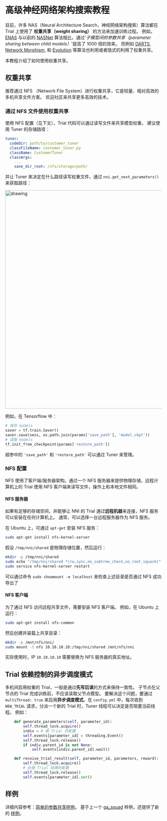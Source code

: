 # 高级神经网络架构搜索教程

目前，许多 NAS（Neural Architecture Search，神经网络架构搜索）算法都在 Trial 上使用了 **权重共享（weight sharing）** 的方法来加速训练过程。 例如，[ENAS](https://arxiv.org/abs/1802.03268) 与以前的 [NASNet](https://arxiv.org/abs/1707.07012) 算法相比，通过'*子模型间的参数共享（parameter sharing between child models）*'提高了 1000 倍的效率。 而例如 [DARTS](https://arxiv.org/abs/1806.09055), [Network Morphism](https://arxiv.org/abs/1806.10282), 和 [Evolution](https://arxiv.org/abs/1703.01041) 等算法也利用或者隐式的利用了权重共享。

本教程介绍了如何使用权重共享。

## 权重共享

推荐通过 NFS （Network File System）进行权重共享，它是轻量、相对高效的多机共享文件方案。 欢迎社区来共享更多高效的技术。

### 通过 NFS 文件使用权重共享

使用 NFS 配置（见下文），Trial 代码可以通过读写文件来共享模型权重。 建议使用 Tuner 的存储路径：

```yaml
tuner:
  codeDir: path/to/customer_tuner
  classFileName: customer_tuner.py 
  className: CustomerTuner
  classArgs:
    ...
    save_dir_root: /nfs/storage/path/
```

并让 Tuner 来决定在什么路径读写权重文件，通过 `nni.get_next_parameters()` 来获取路径：

<img src="https://user-images.githubusercontent.com/23273522/51817667-93ebf080-2306-11e9-8395-b18b322062bc.png" alt="drawing" width="700" />

例如，在 Tensorflow 中：

```python
# 保存 models
saver = tf.train.Saver()
saver.save(sess, os.path.join(params['save_path'], 'model.ckpt'))
# 读取 models
tf.init_from_checkpoint(params['restore_path'])
```

超参中的 `'save_path'` 和 `'restore_path'` 可以通过 Tuner 来管理。

### NFS 配置

NFS 使用了客户端/服务器架构。通过一个 NFS 服务器来提供物理存储，远程计算机上的 Trial 使用 NFS 客户端来读写文件，操作上和本地文件相同。

#### NFS 服务器

如果有足够的存储空间，并能够让 NNI 的 Trial 通过**远程机器**来连接，NFS 服务可以安装在任何计算机上。 通常，可以选择一台远程服务器作为 NFS 服务。

在 Ubuntu 上，可通过 `apt-get` 安装 NFS 服务：

```bash
sudo apt-get install nfs-kernel-server
```

假设 `/tmp/nni/shared` 是物理存储位置，然后运行：

```bash
mkdir -p /tmp/nni/shared
sudo echo "/tmp/nni/shared *(rw,sync,no_subtree_check,no_root_squash)" >> /etc/exports
sudo service nfs-kernel-server restart
```

可以通过命令 `sudo showmount -e localhost` 来检查上述目录是否通过 NFS 成功导出了

#### NFS 客户端

为了通过 NFS 访问远程共享文件，需要安装 NFS 客户端。 例如，在 Ubuntu 上运行：

```bash
sudo apt-get install nfs-common
```

然后创建并装载上共享目录：

```bash
mkdir -p /mnt/nfs/nni/
sudo mount -t nfs 10.10.10.10:/tmp/nni/shared /mnt/nfs/nni
```

实际使用时，IP `10.10.10.10` 需要替换为 NFS 服务器的真实地址。

## Trial 依赖控制的异步调度模式

多机间启用权重的 Trial，一般是通过**先写后读**的方式来保持一致性。 子节点在父节点的 Trial 完成训练前，不应该读取父节点模型。 要解决这个问题，要通过 `multiThread: true` 来启用**异步调度模式**。在 `config.yml` 中，每次收到 `NEW_TRIAL` 请求，分派一个新的 Trial 时，Tuner 线程可以决定是否阻塞当前线程。 例如：

```python
    def generate_parameters(self, parameter_id):
        self.thread_lock.acquire()
        indiv = # 新 Trial 的配置
        self.events[parameter_id] = threading.Event()
        self.thread_lock.release()
        if indiv.parent_id is not None:
            self.events[indiv.parent_id].wait()

    def receive_trial_result(self, parameter_id, parameters, reward):
        self.thread_lock.acquire()
        # 处理 Trial 结果的配置
        self.thread_lock.release()
        self.events[parameter_id].set()
```

## 样例

详细内容参考：[简单的参数共享样例](https://github.com/Microsoft/nni/tree/master/test/async_sharing_test)。 基于上一个 [ga_squad](https://github.com/Microsoft/nni/tree/master/examples/trials/ga_squad) 样例，还提供了新的 [样例](https://github.com/Microsoft/nni/tree/master/examples/trials/weight_sharing/ga_squad)。